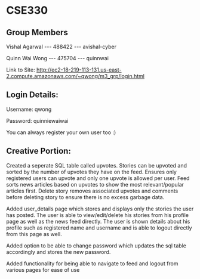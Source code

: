 # CSE330
## Group Members
Vishal Agarwal --- 488422 --- avishal-cyber

Quinn Wai Wong --- 475704 --- quinnwai

Link to Site: http://ec2-18-219-113-131.us-east-2.compute.amazonaws.com/~qwong/m3_grp/login.html

## Login Details: 
Username: qwong

Password: quinniewaiwai

You can always register your own user too :)

## Creative Portion: 
Created a seperate SQL table called upvotes. Stories can be upvoted and sorted by the number of upvotes they have on the feed. Ensures only registered users can upvote and only one upvote is allowed per user. Feed sorts news articles based on upvotes to show the most relevant/popular articles first. Delete story removes associated upvotes and comments before deleting story to ensure there is no excess garbage data.

Added user_details page which stores and displays only the stories the user has posted. The user is able to view/edit/delete his stories from his profile page as well as the news feed directly. The user is shown details about his profile such as registered name and username and is able to logout directly from this page as well. 

Added option to be able to change password which updates the sql table accordingly and stores the new password.

Added functionality for being able to navigate to feed and logout from various pages for ease of use


